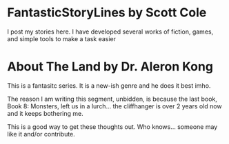 # FantasticStoryLines by Scott Cole
 I post my stories here. I have developed several works of fiction, games, and simple tools to make a task easier

 # About The Land by Dr. Aleron Kong
 This is a fantasitc series. It is a new-ish genre and he does it best imho. 

 The reason I am writing this segment, unbidden, is because the last book, Book 8: Monsters, left us in a lurch... the cliffhanger is over 2 years old now and it keeps bothering me.

 This is a good way to get these thoughts out. Who knows... someone may like it and/or contribute. 
